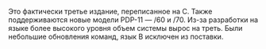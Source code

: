 Это фактически третье издание, переписанное на С. Также поддерживаются новые модели PDP-11 — /60 и /70. Из-за разработки на языке более высокого уровня объем системы вырос на треть. Были небольшие обновления команд, язык В исключен из поставки.